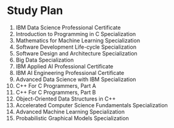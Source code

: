 <h1>Study Plan</h1>


1. IBM Data Science Professional Certificate
2. Introduction to Programming in C Specialization
3. Mathematics for Machine Learning Specialization
4. Software Development Life-cycle Specialization
5. Software Design and Architecture Specialization
6. Big Data Specialization
7. IBM Applied AI Professional Certificate
8. IBM AI Engineering Professional Certificate
9. Advanced Data Science with IBM Specialization
10. C++ For C Programmers, Part A
11. C++ For C Programmers, Part B
12. Object-Oriented Data Structures in C++
13. Accelerated Computer Science Fundamentals Specialization
14. Advanced Machine Learning Specialization
15. Probabilistic Graphical Models Specialization
